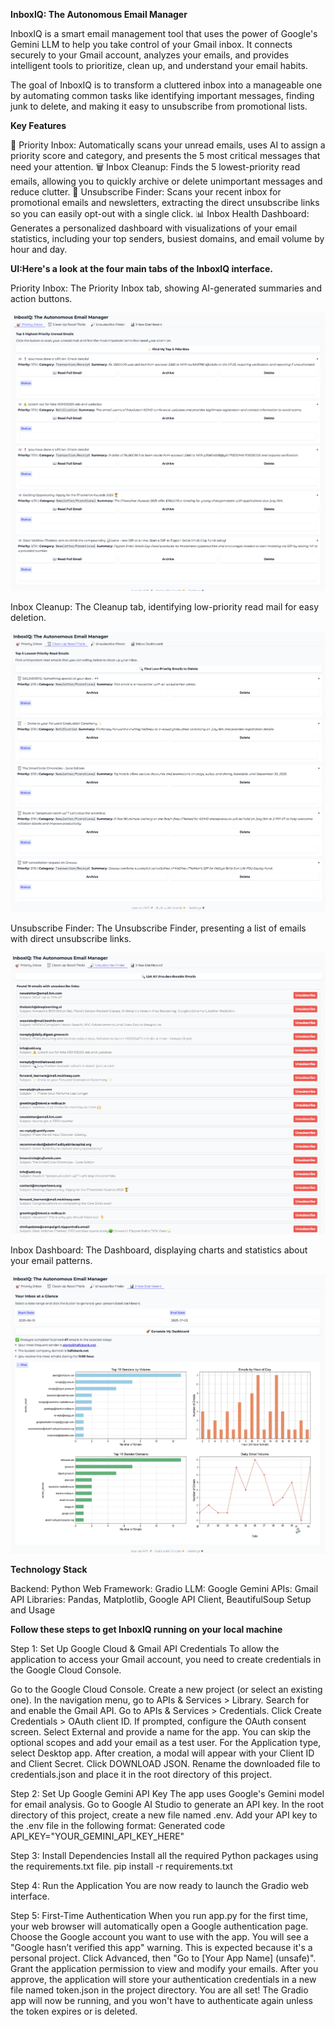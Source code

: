 **InboxIQ: The Autonomous Email Manager**

InboxIQ is a smart email management tool that uses the power of Google's Gemini LLM to help you take control of your Gmail inbox. It connects securely to your Gmail account, analyzes your emails, and provides intelligent tools to prioritize, clean up, and understand your email habits.

The goal of InboxIQ is to transform a cluttered inbox into a manageable one by automating common tasks like identifying important messages, finding junk to delete, and making it easy to unsubscribe from promotional lists.

**Key Features**

🎯 Priority Inbox: Automatically scans your unread emails, uses AI to assign a priority score and category, and presents the 5 most critical messages that need your attention.
🗑️ Inbox Cleanup: Finds the 5 lowest-priority read emails, allowing you to quickly archive or delete unimportant messages and reduce clutter.
🔎 Unsubscribe Finder: Scans your recent inbox for promotional emails and newsletters, extracting the direct unsubscribe links so you can easily opt-out with a single click.
📊 Inbox Health Dashboard: Generates a personalized dashboard with visualizations of your email statistics, including your top senders, busiest domains, and email volume by hour and day.

**UI:Here's a look at the four main tabs of the InboxIQ interface.**

Priority Inbox:
The Priority Inbox tab, showing AI-generated summaries and action buttons.

![Screen 1](InboxIQ_UI/Priority_Inbox_Section.png)

Inbox Cleanup:
The Cleanup tab, identifying low-priority read mail for easy deletion.

![Screen 2](InboxIQ_UI/Cleanup_Read_Mails_Section.png)

Unsubscribe Finder:	
The Unsubscribe Finder, presenting a list of emails with direct unsubscribe links.

![Screen 3](InboxIQ_UI/Unsubscribe_Finder_Section.png)

Inbox Dashboard:
The Dashboard, displaying charts and statistics about your email patterns.

![Screen 4](InboxIQ_UI/Inbox_Dashboard_Section.png)

**Technology Stack**

Backend: Python
Web Framework: Gradio
LLM: Google Gemini
APIs: Gmail API
Libraries: Pandas, Matplotlib, Google API Client, BeautifulSoup
Setup and Usage

**Follow these steps to get InboxIQ running on your local machine**

Step 1: Set Up Google Cloud & Gmail API Credentials
To allow the application to access your Gmail account, you need to create credentials in the Google Cloud Console.

Go to the Google Cloud Console.
Create a new project (or select an existing one).
In the navigation menu, go to APIs & Services > Library.
Search for and enable the Gmail API.
Go to APIs & Services > Credentials.
Click Create Credentials > OAuth client ID.
If prompted, configure the OAuth consent screen. Select External and provide a name for the app. You can skip the optional scopes and add your email as a test user.
For the Application type, select Desktop app.
After creation, a modal will appear with your Client ID and Client Secret. Click DOWNLOAD JSON.
Rename the downloaded file to credentials.json and place it in the root directory of this project.

Step 2: Set Up Google Gemini API Key
The app uses Google's Gemini model for email analysis.
Go to Google AI Studio to generate an API key.
In the root directory of this project, create a new file named .env.
Add your API key to the .env file in the following format:
Generated code
API_KEY="YOUR_GEMINI_API_KEY_HERE"

Step 3: Install Dependencies
Install all the required Python packages using the requirements.txt file.
pip install -r requirements.txt

Step 4: Run the Application
You are now ready to launch the Gradio web interface.

Step 5: First-Time Authentication
When you run app.py for the first time, your web browser will automatically open a Google authentication page.
Choose the Google account you want to use with the app.
You will see a "Google hasn’t verified this app" warning. This is expected because it's a personal project. Click Advanced, then "Go to [Your App Name] (unsafe)".
Grant the application permission to view and modify your emails.
After you approve, the application will store your authentication credentials in a new file named token.json in the project directory.
You are all set! The Gradio app will now be running, and you won't have to authenticate again unless the token expires or is deleted.
